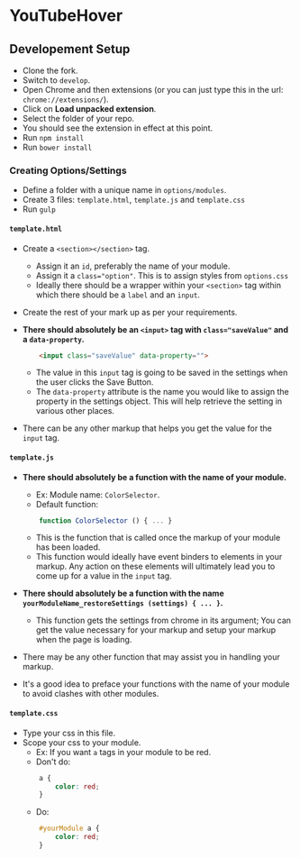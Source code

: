 # YouTubeHover

## Developement Setup
* Clone the fork.
* Switch to `develop`.
* Open Chrome and then extensions (or you can just type this in the url: `chrome://extensions/`).
* Click on __Load unpacked extension__.
* Select the folder of your repo.
* You should see the extension in effect at this point.
* Run `npm install`
* Run `bower install`

### Creating Options/Settings
* Define a folder with a unique name in `options/modules`.
* Create 3 files: `template.html`, `template.js` and `template.css`
* Run `gulp`

#### `template.html`
* Create a `<section></section>` tag.
    * Assign it an `id`, preferably the name of your module.
    * Assign it a `class="option"`. This is to assign styles from `options.css`
    * Ideally there should be a wrapper within your `<section>` tag within which there should be a `label` and an `input`.
* Create the rest of your mark up as per your requirements.

* __There should absolutely be an `<input>` tag with `class="saveValue"` and a `data-property`.__
    ```html
        <input class="saveValue" data-property="">
    ```
    * The value in this `input` tag is going to be saved in the settings when the user clicks the Save Button.
    * The `data-property` attribute is the name you would like to assign the property in the settings object. This will help retrieve the setting in various other places.

* There can be any other markup that helps you get the value for the `input` tag.

#### `template.js`
* __There should absolutely be a function with the name of your module.__
    * Ex: Module name: `ColorSelector`.
    * Default function:
    ```javascript
        function ColorSelector () { ... }
    ```
    * This is the function that is called once the markup of your module has been loaded.
    * This function would ideally have event binders to elements in your markup. Any action on these elements will ultimately lead you to come up for a value in the `input` tag.

* __There should absolutely be a function with the name `yourModuleName_restoreSettings (settings) { ... }`.__
    * This function gets the settings from chrome in its argument; You can get the value necessary for your markup and setup your markup when the page is loading.

* There may be any other function that may assist you in handling your markup.
* It's a good idea to preface your functions with the name of your module to avoid clashes with other modules.

#### `template.css`
* Type your css in this file.
* Scope your css to your module.
    * Ex: If you want `a` tags in your module to be red.
    * Don't do:
    ```css
        a {
            color: red;
        }
    ```
    * Do:
    ```css
        #yourModule a {
            color: red;
        }
    ```